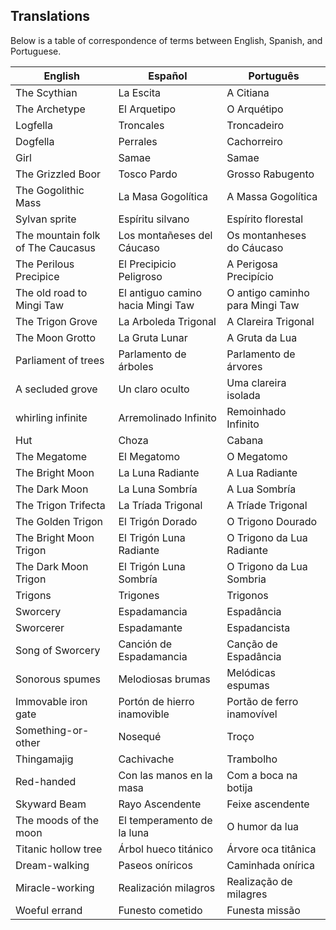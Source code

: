 ## Translations

Below is a table of correspondence of terms between English, Spanish, and Portuguese.

| English                  | Español                     | Português                  |
|--------------------------|-----------------------------|----------------------------|
| The Scythian             | La Escita                   | A Citiana                  |
| The Archetype            | El Arquetipo                | O Arquétipo                |
| Logfella                 | Troncales                   | Troncadeiro                |
| Dogfella                 | Perrales                      | Cachorreiro                 |
| Girl                     | Samae                       | Samae                     |
| The Grizzled Boor        | Tosco Pardo                 | Grosso Rabugento           |
| The Gogolithic Mass      | La Masa Gogolítica          | A Massa Gogolítica         |
| Sylvan sprite            | Espíritu silvano            | Espírito florestal         |
| The mountain folk of The Caucasus | Los montañeses del Cáucaso | Os montanheses do Cáucaso |
| The Perilous Precipice   | El Precipicio Peligroso     | A Perigosa Precipício      |
| The old road to Mingi Taw| El antiguo camino hacia Mingi Taw | O antigo caminho para Mingi Taw |
| The Trigon Grove         | La Arboleda Trigonal        | A Clareira Trigonal        |
| The Moon Grotto          | La Gruta Lunar              | A Gruta da Lua             |
| Parliament of trees      | Parlamento de árboles       | Parlamento de árvores      |
| A secluded grove         | Un claro oculto             | Uma clareira isolada       |
| whirling infinite        | Arremolinado Infinito       | Remoinhado Infinito        |
| Hut                      | Choza                       | Cabana                     |
| The Megatome             | El Megatomo                 | O Megatomo                 |
| The Bright Moon          | La Luna Radiante            | A Lua Radiante             |
| The Dark Moon            | La Luna Sombría             | A Lua Sombría              |
| The Trigon Trifecta      | La Tríada Trigonal          | A Tríade Trigonal          |
| The Golden Trigon        | El Trigón Dorado            | O Trigono Dourado          |
| The Bright Moon Trigon   | El Trigón Luna Radiante     | O Trigono da Lua Radiante  |
| The Dark Moon Trigon     | El Trigón Luna Sombría      | O Trigono da Lua Sombria   |
| Trigons                  | Trigones                    | Trigonos                   |
| Sworcery                 | Espadamancia                | Espadância                 |
| Sworcerer                | Espadamante                 | Espadancista               |
| Song of Sworcery         | Canción de Espadamancia     | Canção de Espadância       |
| Sonorous spumes          | Melodiosas brumas           | Melódicas espumas          |
| Immovable iron gate      | Portón de hierro inamovible | Portão de ferro inamovível |
| Something-or-other       | Nosequé                     | Troço                      |
| Thingamajig              | Cachivache                  | Trambolho                  |
| Red-handed               | Con las manos en la masa    | Com a boca na botija       |
| Skyward Beam             | Rayo Ascendente             | Feixe ascendente           |
| The moods of the moon    | El temperamento de la luna  | O humor da lua             |
| Titanic hollow tree      | Árbol hueco titánico        | Árvore oca titânica        |
| Dream-walking            | Paseos oníricos             | Caminhada onírica          |
| Miracle-working          | Realización milagros        | Realização de milagres     |
| Woeful errand            | Funesto cometido            | Funesta missão             |

